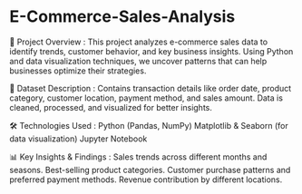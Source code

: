 # E-Commerce-Sales-Analysis

📌 Project Overview : 
This project analyzes e-commerce sales data to identify trends, customer behavior, and key business insights. Using Python and data visualization techniques, we uncover patterns that can help businesses optimize their strategies.

📂 Dataset Description : 
Contains transaction details like order date, product category, customer location, payment method, and sales amount.
Data is cleaned, processed, and visualized for better insights.

🛠️ Technologies Used : 
Python (Pandas, NumPy)
Matplotlib & Seaborn (for data visualization)
Jupyter Notebook 

📊 Key Insights & Findings : 
Sales trends across different months and seasons.
Best-selling product categories.
Customer purchase patterns and preferred payment methods.
Revenue contribution by different locations.

